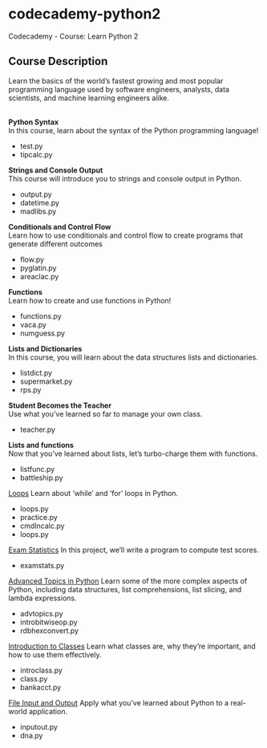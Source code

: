 # codecademy-python2
Codecademy - Course: Learn Python 2

<h2>Course Description</h2>
Learn the basics of the world’s fastest growing and most popular programming language used by software engineers, analysts, data scientists, and machine learning engineers alike.
<br />
<br />

**Python Syntax**<br />
In this course, learn about the syntax of the Python programming language!
- test.py
- tipcalc.py

**Strings and Console Output**<br />
This course will introduce you to strings and console output in Python.
- output.py
- datetime.py
- madlibs.py

**Conditionals and Control Flow**<br />
Learn how to use conditionals and control flow to create programs that generate different outcomes
- flow.py
- pyglatin.py
- areaclac.py

**Functions**<br />
Learn how to create and use functions in Python!
- functions.py
- vaca.py
- numguess.py

**Lists and Dictionaries**<br />
In this course, you will learn about the data structures lists and dictionaries.
- listdict.py
- supermarket.py
- rps.py

**Student Becomes the Teacher**<br />
Use what you’ve learned so far to manage your own class.
- teacher.py

**Lists and functions**<br />
Now that you’ve learned about lists, let’s turbo-charge them with functions.
- listfunc.py
- battleship.py

<u>Loops</u>
Learn about ‘while’ and ‘for’ loops in Python.
- loops.py
- practice.py
- cmdlncalc.py
- loops.py

<u>Exam Statistics</u>
In this project, we’ll write a program to compute test scores.
- examstats.py

<u>Advanced Topics in Python</u>
Learn some of the more complex aspects of Python, including data structures, list comprehensions, list slicing, and lambda expressions.
- advtopics.py
- introbitwiseop.py
- rdbhexconvert.py

<u>Introduction to Classes</u>
Learn what classes are, why they’re important, and how to use them effectively.
- introclass.py
- class.py
- bankacct.py

<u>File Input and Output</u>
Apply what you’ve learned about Python to a real-world application.
- inputout.py
- dna.py
